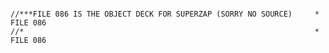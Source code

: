 ~~~~~~~~~~~~~~~~

//***FILE 086 IS THE OBJECT DECK FOR SUPERZAP (SORRY NO SOURCE)     *   FILE 086
//*                                                                 *   FILE 086
~~~~~~~~~~~~~~~~

